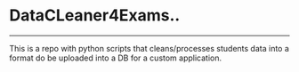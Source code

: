 # DataCLeaner4Exams..

---

This is a repo with python scripts that cleans/processes
students data into a format do be uploaded into a DB for a custom application.

